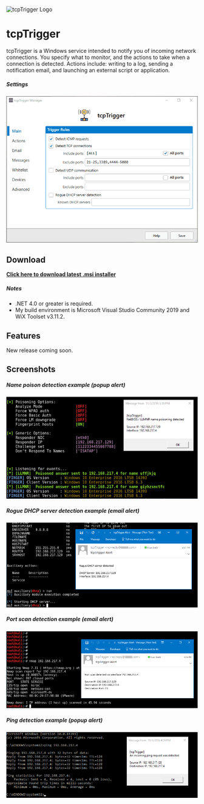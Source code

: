 ![tcpTrigger Logo](https://github.com/R-Smith/tcpTrigger/raw/master/tcpTrigger.Editor/Resources/tcpTrigger%20Logo.png?raw=true)

tcpTrigger
==========

tcpTrigger is a Windows service intended to notify you of incoming network connections. You specify what to monitor, and the actions to take when a connection is detected. Actions include: writing to a log, sending a notification email, and launching an external script or application.

##### Settings
![Settings](screenshots/settings.gif "Settings Manager")


Download
--------
**[Click here to download latest .msi installer](https://github.com/R-Smith/tcpTrigger/releases/download/v1.2.4/tcpTrigger.Setup.msi)**

##### Notes
* .NET 4.0 or greater is required.
* My build environment is Microsoft Visual Studio Community 2019 and WiX Toolset v3.11.2.



Features
--------
New release coming soon.



Screenshots
--------------------
##### Name poison detection example (popup alert)
![tcpTrigger name poison detection](https://github.com/R-Smith/supporting-docs/raw/master/tcpTrigger/tcpTrigger.NamePoison.png?raw=true "tcpTrigger name poison detection")

##### Rogue DHCP server detection example (email alert)
![tcpTrigger rogue DHCP server detection](https://github.com/R-Smith/supporting-docs/raw/master/tcpTrigger/tcpTrigger.RogueDHCP.png?raw=true "tcpTrigger rogue DHCP server detection")

##### Port scan detection example (email alert)
![tcpTrigger half-open scan detection](https://github.com/R-Smith/supporting-docs/raw/master/tcpTrigger/tcpTrigger.PortScan.png?raw=true "tcpTrigger half-open scan detection")

##### Ping detection example (popup alert)
![tcpTrigger ping detection](https://github.com/R-Smith/supporting-docs/raw/master/tcpTrigger/tcpTrigger.Ping.png?raw=true "tcpTrigger ping detection")
